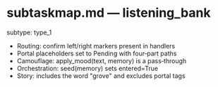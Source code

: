 # subtaskmap.md — listening_bank

subtype: type_1

- Routing: confirm left/right markers present in handlers
- Portal placeholders set to Pending with four‑part paths
- Camouflage: apply_mood(text, memory) is a pass‑through
- Orchestration: seed(memory) sets entered=True
- Story: includes the word "grove" and excludes portal tags
